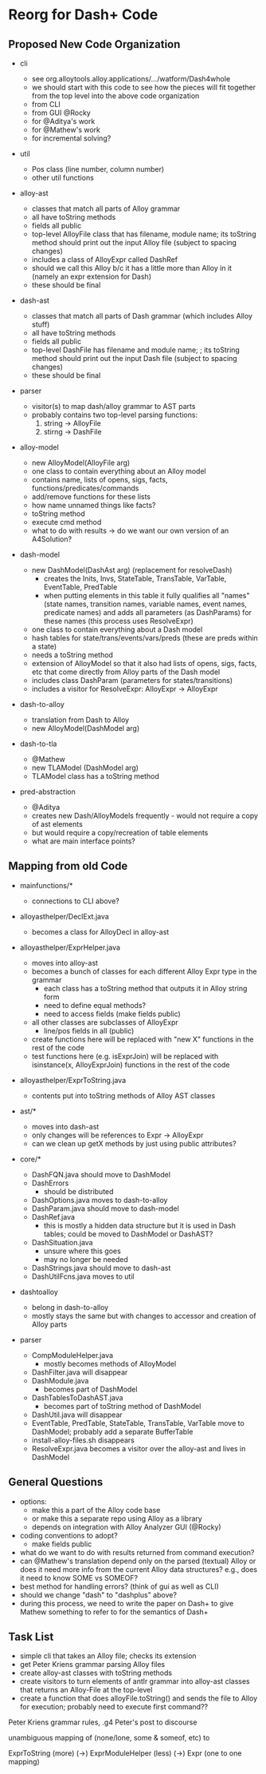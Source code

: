 # Reorg for Dash+ Code

## Proposed New Code Organization

* cli
	- see org.alloytools.alloy.applications/.../watform/Dash4whole
	- we should start with this code to see how the pieces will fit together from the top level into the above code organization
	- from CLI
	- from GUI @Rocky
	- for @Aditya's work
	- for @Mathew's work
	- for incremental solving?

* util
	- Pos class (line number, column number)
	- other util functions

* alloy-ast
	- classes that match all parts of Alloy grammar 
	- all have toString methods
	- fields all public
	- top-level AlloyFile class that has filename, module name; its toString method should print out the input Alloy file (subject to spacing changes)
	- includes a class of AlloyExpr called DashRef
	- should we call this Alloy b/c it has a little more than Alloy in it (namely an expr extension for Dash)
	- these should be final

* dash-ast
	- classes that match all parts of Dash grammar (which includes Alloy stuff)
	- all have toString methods
	- fields all public
	- top-level DashFile has filename and module name; ; its toString method should print out the input Dash file (subject to spacing changes)
	- these should be final

* parser
	- visitor(s) to map dash/alloy grammar to AST parts
	- probably contains two top-level parsing functions:
		1) string -> AlloyFile
		2) stirng -> DashFile

* alloy-model
	- new AlloyModel(AlloyFile arg)
	- one class to contain everything about an Alloy model
	- contains name, lists of opens, sigs, facts, functions/predicates/commands
	- add/remove functions for these lists
	- how name unnamed things like facts?
	- toString method
	- execute cmd method
	- what to do with results -> do we want our own version of an A4Solution?

* dash-model
	- new DashModel(DashAst arg) (replacement for resolveDash)
		- creates the Inits, Invs, StateTable, TransTable, VarTable, EventTable, PredTable
		- when putting elements in this table it fully qualifies all "names" (state names, transition names, variable names, event names, predicate names) and adds all parameters (as DashParams) for these names (this process uses ResolveExpr)
	- one class to contain everything about a Dash model
	- hash tables for state/trans/events/vars/preds (these are preds within a state)
	- needs a toString method
	- extension of AlloyModel so that it also had lists of opens, sigs, facts, etc that come directly from Alloy parts of the Dash model
	- includes class DashParam (parameters for states/transitions)
	- includes a visitor for ResolveExpr: AlloyExpr -> AlloyExpr

* dash-to-alloy
	- translation from Dash to Alloy
	- new AlloyModel(DashModel arg)

* dash-to-tla
	- @Mathew
	- new TLAModel (DashModel arg)
	- TLAModel class has a toString method
	
* pred-abstraction
	- @Aditya
	- creates new Dash/AlloyModels frequently - would not require a copy of ast elements
	- but would require a copy/recreation of table elements
	- what are main interface points?

## Mapping from old Code

* mainfunctions/*
	- connections to CLI above?

* alloyasthelper/DeclExt.java
	- becomes a class for AlloyDecl in alloy-ast

* alloyasthelper/ExprHelper.java
	- moves into alloy-ast
	- becomes a bunch of classes for each different Alloy Expr type in the grammar
		- each class has a toString method that outputs it in Alloy string form
		- need to define equal methods?
		- need to access fields (make fields public)
	- all other classes are subclasses of AlloyExpr
		- line/pos fields in all (public)
	- create functions here will be replaced with "new X" functions in the rest of the code
	- test functions here (e.g. isExprJoin) will be replaced with isinstance(x, AlloyExprJoin) functions in the rest of the code

* alloyasthelper/ExprToString.java
	- contents put into toString methods of Alloy AST classes

* ast/*
	- moves into dash-ast
	- only changes will be references to Expr -> AlloyExpr 
	- can we clean up getX methods by just using public attributes?

* core/*
	- DashFQN.java should move to DashModel
	- DashErrors 
		- should be distributed
	- DashOptions.java moves to dash-to-alloy
	- DashParam.java should move to dash-model
	- DashRef.java
		- this is mostly a hidden data structure but it is used in Dash tables; could be moved to DashModel or DashAST?
	- DashSituation.java 
		- unsure where this goes
		- may no longer be needed 
	- DashStrings.java should move to dash-ast
	- DashUtilFcns.java moves to util

* dashtoalloy
	- belong in dash-to-alloy
	- mostly stays the same but with changes to accessor and creation of Alloy parts

* parser
	- CompModuleHelper.java
		- mostly becomes methods of AlloyModel
	- DashFilter.java will disappear
	- DashModule.java
		- becomes part of DashModel
	- DashTablesToDashAST.java
		- becomes part of toString method of DashModel
	- DashUtil.java will disappear
	- EventTable, PredTable, StateTable, TransTable, VarTable move to DashModel; probably add a separate BufferTable
	- install-alloy-files.sh disappears
	- ResolveExpr.java becomes a visitor over the alloy-ast and lives in DashModel

## General Questions

* options:
	- make this a part of the Alloy code base 
	- or make this a separate repo using Alloy as a library
	- depends on integration with Alloy Analyzer GUI (@Rocky)
* coding conventions to adopt?
	- make fields public
* what do we want to do with results returned from command execution?
* can @Mathew's translation depend only on the parsed (textual) Alloy or does it need more info from the current Alloy data structures? e.g., does it need to know SOME vs SOMEOF?
* best method for handling errors? (think of gui as well as CLI)
* should we change "dash" to "dashplus" above?
* during this process, we need to write the paper on Dash+ to give Mathew something to refer to for the semantics of Dash+ 

## Task List

* simple cli that takes an Alloy file; checks its extension
* get Peter Kriens grammar parsing Alloy files
* create alloy-ast classes with toString methods
* create visitors to turn elements of antlr grammar into alloy-ast classes that returns an Alloy-File at the top-level
* create a function that does alloyFile.toString() and sends the file to Alloy for execution; probably need to execute first command??


Peter Kriens grammar rules, .g4
Peter's post to discourse

unambiguous mapping of (none/lone, some & someof, etc) to

ExprToString (more) (->)
ExprModuleHelper (less) (->)
Expr (one to one mapping)



